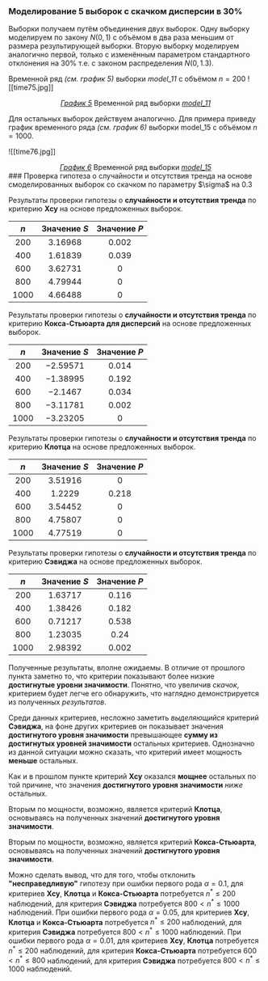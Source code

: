 ### Моделирование 5 выборок c скачком дисперсии в 30%

 Выборки получаем путём объединения двух выборок. Одну выборку моделируем по закону $N(0, 1)$ с объёмом в два раза меньшим от размера результирующей выборки. Вторую выборку моделируем аналогично первой, только с изменённым параметром стандартного отклонения на $30\%$ т.е. с законом распределения $N(0, 1.3)$.

Временной ряд _(см. график 5)_ выборки _model_11_ с объёмом $n=200$
![[time75.jpg]]
<div style="text-align: center;">
<em><u>График 5</u></em> Временной ряд выборки <em><u>model_11</u></em>
</div>

Для остальных выборок действуем аналогично. Для примера приведу график временного ряда _(см. график 6)_ выборки model_15 с объёмом $n=1000$.

![[time76.jpg]]
<div style="text-align: center;">
<em><u>График 6</u></em> Временной ряд выборки <em><u>model_15</u></em>
</div>
### Проверка гипотеза о случайности и отсутствия тренда на основе смоделированных выборок со скачком по параметру $\sigma$ на 0.3 

Результаты проверки гипотезы о __случайности и отсутствия тренда__ по критерию __Хсу__ на основе предложенных выборок.

|  $n$   | Значение $S$ | Значение $P$ |
| :----: | :----------: | :----------: |
| $200$  |  $3.16968$   |   $0.002$    |
| $400$  |  $1.61839$   |   $0.039$    |
| $600$  |  $3.62731$   |     $0$      |
| $800$  |  $4.79944$   |     $0$      |
| $1000$ |  $4.66488$   |     $0$      |

Результаты проверки гипотезы о __случайности и отсутствия тренда__ по критерию __Кокса-Стьюарта для дисперсий__ на основе предложенных выборок.

|  $n$   | Значение $S$ | Значение $P$ |
| :----: | :----------: | :----------: |
| $200$  |  $-2.59571$  |   $0.014$    |
| $400$  |  $-1.38995$  |   $0.192$    |
| $600$  |  $-2.1467$   |   $0.034$    |
| $800$  |  $-3.11781$  |   $0.002$    |
| $1000$ |  $-3.23205$  |     $0$      |

Результаты проверки гипотезы о __случайности и отсутствия тренда__ по критерию __Клотца__ на основе предложенных выборок.

|  $n$   | Значение $S$ | Значение $P$ |
| :----: | :----------: | :----------: |
| $200$  |  $3.51916$   |     $0$      |
| $400$  |   $1.2229$   |   $0.218$    |
| $600$  |  $3.54452$   |     $0$      |
| $800$  |  $4.75807$   |     $0$      |
| $1000$ |  $4.77519$   |     $0$      |
Результаты проверки гипотезы о __случайности и отсутствия тренда__ по критерию __Сэвиджа__ на основе предложенных выборок.

|  $n$   | Значение $S$ | Значение $P$ |
| :----: | :----------: | :----------: |
| $200$  |  $1.63717$   |   $0.116$    |
| $400$  |  $1.38426$   |   $0.182$    |
| $600$  |  $0.71217$   |   $0.538$    |
| $800$  |  $1.23035$   |    $0.24$    |
| $1000$ |  $2.98392$   |   $0.002$    |

Полученные результаты, вполне ожидаемы. В отличие от прошлого пункта заметно то, что критерии показывают более низкие __достигнутые уровни значимости__. Понятно, что увеличив _скачок_, критерием будет легче его обнаружить, что наглядно демонстрируется из полученных _результатов_.

Среди данных критериев, несложно заметить _выделяющийся_ критерий __Сэвиджа__, на фоне других критериев он показывает значения __достигнутого уровня значимости__ превышающее __сумму из достигнутых уровней значимости__ остальных критериев. Однозначно из данной ситуации можно сказать, что критерий имеет мощность __меньше__ остальных.

Как и в прошлом пункте критерий __Хсу__ оказался __мощнее__ остальных по той причине, что значения __достигнутого уровня значимости__ _ниже_ остальных.

Вторым по мощности, возможно, является критерий __Клотца__, основываясь на полученных значений __достигнутого уровня значимости__.

Вторым по мощности, возможно, является критерий __Кокса-Стьюарта__, основываясь на полученных значений __достигнутого уровня значимости__.

Можно сделать вывод, что для того, чтобы отклонить __"несправедливую"__ гипотезу при ошибки первого рода $\alpha=0.1$, для критериев __Хсу__, __Клотца__ и __Кокса-Стьюарта__ потребуется $n^* \le 200$ наблюдений, для критерия __Сэвиджа__  потребуется  $800 < n^* \le 1000$ наблюдений. При ошибки первого рода $\alpha = 0.05$, для критериев __Хсу__, __Клотца__ и __Кокса-Стьюарта__ потребуется $n^* \le 200$ наблюдений, для критерия __Сэвиджа__  потребуется  $800 < n^* \le 1000$ наблюдений. При ошибки первого рода $\alpha = 0.01$, для критериев __Хсу__, __Клотца__ потребуется $n^* \le 200$ наблюдений,  для критерия __Кокса-Стьюарта__ потребуется $600 < n^* \le 800$ наблюдений, для критерия __Сэвиджа__  потребуется  $800 < n^* \le 1000$ наблюдений.